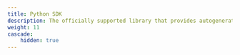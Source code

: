 ```yaml
---
title: Python SDK
description: The officially supported library that provides autogenerated gRPC/protobuf code based on betterproto.
weight: 11
cascade:
    hidden: true
---
```

